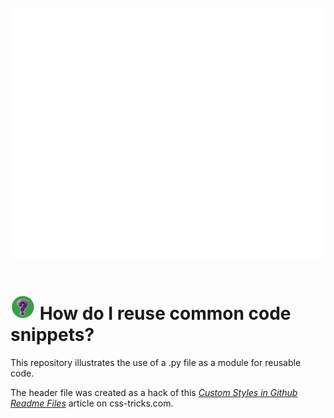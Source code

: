 <div align="center">
	<br>
		<img src="img/header.svg" width="800" height="400">
	<br>
</div>

<br>
<div>
	<h1><img src="img/question.png" width="40" /> How do I reuse common code snippets?</h1>
</div>
This repository illustrates the use of a .py file as a module for reusable code. 

The header file was created as a hack of this <a href="https://css-tricks.com/custom-styles-in-github-readmes/" target="_blank"><i>Custom Styles in Github Readme Files</i></a> article on css-tricks.com.


